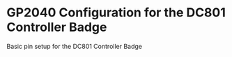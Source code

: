 # GP2040 Configuration for the DC801 Controller Badge

Basic pin setup for the DC801 Controller Badge